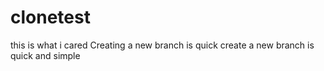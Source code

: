 # clonetest
this is what i cared
Creating a new branch is quick
create a new branch is quick and simple
